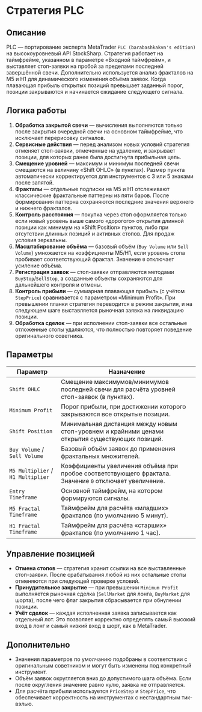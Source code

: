 # Стратегия PLC

## Описание

PLC — портирование эксперта MetaTrader `PLC (barabashkakvn's edition)` на высокоуровневый API StockSharp. Стратегия работает на таймфрейме, указанном в параметре «Входной таймфрейм», и выставляет стоп-заявки на пробой за пределами последней завершённой свечи. Дополнительно используется анализ фракталов на M5 и H1 для динамического изменения объёма заявок. Когда плавающая прибыль открытых позиций превышает заданный порог, позиции закрываются и начинается ожидание следующего сигнала.

## Логика работы

1. **Обработка закрытой свечи** — вычисления выполняются только после закрытия очередной свечи на основном таймфрейме, что исключает перерисовку сигналов.
2. **Сервисные действия** — перед анализом новых условий стратегия отменяет стоп-заявки, отмеченные на удаление, и закрывает позиции, для которых ранее была достигнута прибыльная цель.
3. **Смещение уровней** — максимум и минимум последней свечи смещаются на величину «Shift OHLC» (в пунктах). Размер пункта автоматически корректируется для инструментов с 3 или 5 знаками после запятой.
4. **Фракталы** — отдельные подписки на M5 и H1 отслеживают классические фрактальные паттерны из пяти баров. После формирования паттерна сохраняются последние значения верхнего и нижнего фракталов.
5. **Контроль расстояния** — покупка через стоп оформляется только если новый уровень выше самого «дорогого» открытия длинной позиции как минимум на «Shift Position» пунктов, либо при отсутствии длинных позиций и активных стопов. Для продаж условия зеркальны.
6. **Масштабирование объёма** — базовый объём (`Buy Volume` или `Sell Volume`) умножается на коэффициенты M5/H1, если уровень стопа пробивает соответствующий фрактал. Значение `0` отключает усиление объёма.
7. **Регистрация заявок** — стоп-заявки отправляются методами `BuyStop`/`SellStop`, а созданные объекты сохраняются для дальнейшего контроля и отмены.
8. **Контроль прибыли** — суммарная плавающая прибыль (с учётом `StepPrice`) сравнивается с параметром «Minimum Profit». При превышении планки стратегия переводится в режим закрытия, и на следующем шаге выставляется рыночная заявка на ликвидацию позиции.
9. **Обработка сделок** — при исполнении стоп-заявки все остальные отложенные стопы удаляются, что полностью повторяет поведение оригинального советника.

## Параметры

| Параметр | Назначение |
|----------|------------|
| `Shift OHLC` | Смещение максимумов/минимумов последней свечи для расчёта уровней стоп-заявок (в пунктах). |
| `Minimum Profit` | Порог прибыли, при достижении которого закрываются все открытые позиции. |
| `Shift Position` | Минимальная дистанция между новым стоп-уровнем и крайними ценами открытия существующих позиций. |
| `Buy Volume` / `Sell Volume` | Базовый объём заявок до применения фрактальных множителей. |
| `M5 Multiplier` / `H1 Multiplier` | Коэффициенты увеличения объёма при пробое соответствующего фрактала. Значение `0` отключает увеличение. |
| `Entry Timeframe` | Основной таймфрейм, на котором формируются сигналы. |
| `M5 Fractal Timeframe` | Таймфрейм для расчёта «младших» фракталов (по умолчанию 5 минут). |
| `H1 Fractal Timeframe` | Таймфрейм для расчёта «старших» фракталов (по умолчанию 1 час). |

## Управление позицией

- **Отмена стопов** — стратегия хранит ссылки на все выставленные стоп-заявки. После срабатывания любой из них остальные стопы отменяются при следующей проверке условий.
- **Принудительное закрытие** — при превышении `Minimum Profit` выполняется рыночная сделка (`SellMarket` для лонга, `BuyMarket` для шорта), после чего флаг закрытия сбрасывается при обнулении позиции.
- **Учёт сделок** — каждая исполненная заявка записывается как отдельный лот. Это позволяет корректно определять самый высокий вход в лонг и самый низкий вход в шорт, как в MetaTrader.

## Дополнительно

- Значения параметров по умолчанию подобраны в соответствии с оригинальным советником и могут быть изменены под конкретный инструмент.
- Объём заявок округляется вниз до допустимого шага объёма. Если после округления значение равно нулю, заявка не отправляется.
- Для расчёта прибыли используется `PriceStep` и `StepPrice`, что обеспечивает корректность на инструментах с нестандартным тик-вэлью.

